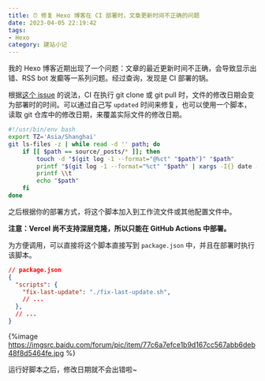```yaml
---
title: ⏰ 修复 Hexo 博客在 CI 部署时，文章更新时间不正确的问题
date: 2023-04-05 22:19:42
tags:
- Hexo
category: 建站小记
---
```


我的 Hexo 博客近期出现了一个问题：文章的最近更新时间不正确，会导致显示出错、RSS bot 发癫等一系列问题。经过查询，发现是 CI 部署的锅。

<!--more-->

根据[这个 issue](https://github.com/theme-next/hexo-theme-next/issues/893) 的说法，CI 在执行 git clone 或 git pull 时，文件的修改日期会变为部署时的时间。可以通过自己写 `updated` 时间来修复，也可以使用一个脚本，读取 git 仓库中的修改日期，来覆盖实际文件的修改日期。

```bash
#!/usr/bin/env bash
export TZ='Asia/Shanghai'
git ls-files -z | while read -d '' path; do
    if [[ $path == source/_posts/* ]]; then
        touch -d "$(git log -1 --format="@%ct" "$path")" "$path"
        printf "$(git log -1 --format="%ct" "$path" | xargs -I{} date -d @{} "+%Y-%m-%d %H:%M:%S")"
        printf \\t
        echo "$path"
    fi
done
```

之后根据你的部署方式，将这个脚本加入到工作流文件或其他配置文件中。

**注意：Vercel 尚不支持深层克隆，所以只能在 GitHub Actions 中部署。**

为方便调用，可以直接将这个脚本直接写到 `package.json` 中，并且在部署时执行该脚本。

```json
// package.json
{
  "scripts": {
    "fix-last-update": "./fix-last-update.sh",
    // ...
  },
  // ...
}
```

{%image https://imgsrc.baidu.com/forum/pic/item/77c6a7efce1b9d167cc567abb6deb48f8d5464fe.jpg %}

运行好脚本之后，修改日期就不会出错啦~

